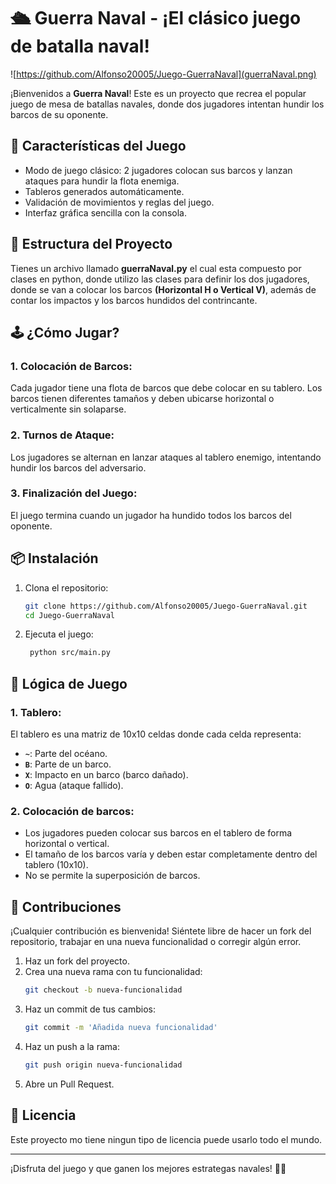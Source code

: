 # 🛳️ Guerra Naval - ¡El clásico juego de batalla naval!

![https://github.com/Alfonso20005/Juego-GuerraNaval](guerraNaval.png)

¡Bienvenidos a **Guerra Naval**! Este es un proyecto que recrea el popular juego de mesa de batallas navales, donde dos jugadores intentan hundir los barcos de su oponente.

## 🚀 Características del Juego

- Modo de juego clásico: 2 jugadores colocan sus barcos y lanzan ataques para hundir la flota enemiga.
- Tableros generados automáticamente.
- Validación de movimientos y reglas del juego.
- Interfaz gráfica sencilla con la consola.
  
## 📂 Estructura del Proyecto

Tienes un archivo llamado **guerraNaval.py** el cual esta compuesto por clases en python, donde utilizo las clases para definir los dos jugadores, donde se van a colocar los barcos **(Horizontal H o Vertical V)**, además de contar los impactos y los barcos hundidos del contrincante.


## 🕹️ ¿Cómo Jugar?

### 1. Colocación de Barcos:
Cada jugador tiene una flota de barcos que debe colocar en su tablero. Los barcos tienen diferentes tamaños y deben ubicarse horizontal o verticalmente sin solaparse.

### 2. Turnos de Ataque:
Los jugadores se alternan en lanzar ataques al tablero enemigo, intentando hundir los barcos del adversario.

### 3. Finalización del Juego:
El juego termina cuando un jugador ha hundido todos los barcos del oponente.

## 📦 Instalación

1. Clona el repositorio:
   ```bash
   git clone https://github.com/Alfonso20005/Juego-GuerraNaval.git
   cd Juego-GuerraNaval

2. Ejecuta el juego:
   ```bash
    python src/main.py

## 🧠 Lógica de Juego

### 1. Tablero:
El tablero es una matriz de 10x10 celdas donde cada celda representa:

- **`~`**: Parte del océano.
- **`B`**: Parte de un barco.
- **`X`**: Impacto en un barco (barco dañado).
- **`O`**: Agua (ataque fallido).

### 2. Colocación de barcos:
- Los jugadores pueden colocar sus barcos en el tablero de forma horizontal o vertical.
- El tamaño de los barcos varía y deben estar completamente dentro del tablero (10x10).
- No se permite la superposición de barcos.

## 👥 Contribuciones

¡Cualquier contribución es bienvenida! Siéntete libre de hacer un fork del repositorio, trabajar en una nueva funcionalidad o corregir algún error.

1. Haz un fork del proyecto.
2. Crea una nueva rama con tu funcionalidad:
   ```bash
   git checkout -b nueva-funcionalidad
   ```
3. Haz un commit de tus cambios:
   ```bash
   git commit -m 'Añadida nueva funcionalidad'
   ```
4. Haz un push a la rama:
   ```bash
   git push origin nueva-funcionalidad
   ```
5. Abre un Pull Request.

## 📄 Licencia

Este proyecto mo tiene ningun tipo de licencia puede usarlo todo el mundo.

---

¡Disfruta del juego y que ganen los mejores estrategas navales! 🌊⚓




